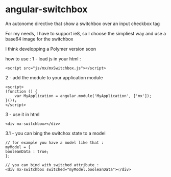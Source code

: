 angular-switchbox
=================

An autonome directive that show a switchbox over an input checkbox tag

For my needs, I have to support ie8, so I choose the simpliest way and use a base64 image for the switchbox

I think developping a Polymer version soon


how to use :
1 - load js in your html :
```
<script src="js/mx/mxSwitchbox.js"></script>
```
2 - add the module to your application module
```
<script>
(function () {
    var MyApplication = angular.module('MyApplication', ['mx']);
}());
</script>
```
3 - use it in html
```
<div mx-switchbox></div>
```
3.1 - you can bing the switchox state to a model
```
// for example you have a model like that :
myModel = {
booleanData : true;
};

// you can bind with switched attribute :
<div mx-switchbox switched="myModel.booleanData"></div>
```
